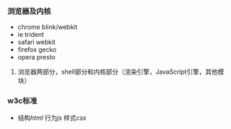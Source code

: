 ### 浏览器及内核  
* chrome blink/webkit
* ie trident
* safari webkit
* firefox gecko
* opera presto
1. 浏览器两部分，shell部分和内核部分（渲染引擎，JavaScript引擎，其他模块）
### w3c标准
* 结构*html* 行为*js* 样式*css*